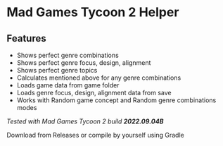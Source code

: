 # Mad Games Tycoon 2 Helper
## Features
* Shows perfect genre combinations
* Shows perfect genre focus, design, alignment
* Shows perfect genre topics
* Calculates mentioned above for any genre combinations
* Loads game data from game folder
* Loads genre focus, design, alignment data from save
* Works with Random game concept and Random genre combinations modes

*Tested with Mad Games Tycoon 2 build **2022.09.04B***

Download from Releases or compile by yourself using Gradle
